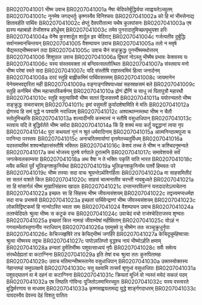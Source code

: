 BR0207041001	भीष्म उवाच
BR0207041001a	नैषा चेदिपतेर्बुद्धिर्यया त्वाह्वयतेऽच्युतम्
BR0207041001c	नूनमेष जगद्भर्तुः कृष्णस्यैव विनिश्चयः
BR0207041002a	को हि मां भीमसेनाद्य क्षितावर्हति पार्थिवः
BR0207041002c	क्षेप्तुं दैवपरीतात्मा यथैष कुलपांसनः
BR0207041003a	एष ह्यस्य महाबाहो तेजोंशश्च हरेर्ध्रुवम्
BR0207041003c	तमेव पुनरादातुमिच्छत्पृथुयशा हरिः
BR0207041004a	येनैष कुरुशार्दूल शार्दूल इव चेदिराट्
BR0207041004c	गर्जत्यतीव दुर्बुद्धिः सर्वानस्मानचिन्तयन्
BR0207041005	वैशम्पायन उवाच
BR0207041005a	ततो न ममृषे चैद्यस्तद्भीष्मवचनं तदा
BR0207041005c	उवाच चैनं सङ्क्रुद्धः पुनर्भीष्ममथोत्तरम्
BR0207041006	शिशुपाल उवाच
BR0207041006a	द्विषतां नोऽस्तु भीष्मैष प्रभावः केशवस्य यः
BR0207041006c	यस्य संस्तववक्ता त्वं बन्दिवत्सततोत्थितः
BR0207041007a	संस्तवाय मनो भीष्म परेषां रमते सदा
BR0207041007c	यदि संस्तौषि राज्ञस्त्वमिमं हित्वा जनार्दनम्
BR0207041008a	दरदं स्तुहि बाह्लीकमिमं पार्थिवसत्तमम्
BR0207041008c	जायमानेन येनेयमभवद्दारिता मही
BR0207041009a	वङ्गाङ्गविषयाध्यक्षं सहस्राक्षसमं बले
BR0207041009c	स्तुहि कर्णमिमं भीष्म महाचापविकर्षणम्
BR0207041010a	द्रोणं द्रौणिं च साधु त्वं पितापुत्रौ महारथौ
BR0207041010c	स्तुहि स्तुत्याविमौ भीष्म सततं द्विजसत्तमौ
BR0207041011a	ययोरन्यतरो भीष्म सङ्क्रुद्धः सचराचराम्
BR0207041011c	इमां वसुमतीं कुर्यादशेषामिति मे मतिः
BR0207041012a	द्रोणस्य हि समं युद्धे न पश्यामि नराधिपम्
BR0207041012c	अश्वत्थाम्नस्तथा भीष्म न चैतौ स्तोतुमिच्छसि
BR0207041013a	शल्यादीनपि कस्मात्त्वं न स्तौषि वसुधाधिपान्
BR0207041013c	स्तवाय यदि ते बुद्धिर्वर्तते भीष्म सर्वदा
BR0207041014a	किं हि शक्यं मया कर्तुं यद्वृद्धानां त्वया नृप
BR0207041014c	पुरा कथयतां नूनं न श्रुतं धर्मवादिनाम्
BR0207041015a	आत्मनिन्दात्मपूजा च परनिन्दा परस्तवः
BR0207041015c	अनाचरितमार्याणां वृत्तमेतच्चतुर्विधम्
BR0207041016a	यदस्तव्यमिमं शश्वन्मोहात्संस्तौषि भक्तितः
BR0207041016c	केशवं तच्च ते भीष्म न कश्चिदनुमन्यते
BR0207041017a	कथं भोजस्य पुरुषे वर्गपाले दुरात्मनि
BR0207041017c	समावेशयसे सर्वं जगत्केवलकाम्यया
BR0207041018a	अथ वैषा न ते भक्तिः पकृतिं याति भारत
BR0207041018c	मयैव कथितं पूर्वं भूलिङ्गशकुनिर्यथा
BR0207041019a	भूलिङ्गशकुनिर्नाम पार्श्वे हिमवतः परे
BR0207041019c	भीष्म तस्याः सदा वाचः श्रूयन्तेऽर्थविगर्हिताः
BR0207041020a	मा साहसमितीदं सा सततं वाशते किल
BR0207041020c	साहसं चात्मनातीव चरन्ती नावबुध्यते
BR0207041021a	सा हि मांसार्गलं भीष्म मुखात्सिंहस्य खादतः
BR0207041021c	दन्तान्तरविलग्नं यत्तदादत्तेऽल्पचेतना
BR0207041022a	इच्छतः सा हि सिंहस्य भीष्म जीवत्यसंशयम्
BR0207041022c	तद्वत्त्वमप्यधर्मज्ञ सदा वाचः प्रभाषसे
BR0207041023a	इच्छतां पार्थिवेन्द्राणां भीष्म जीवस्यसंशयम्
BR0207041023c	लोकविद्विष्टकर्मा हि नान्योऽस्ति भवता समः
BR0207041024	वैशम्पायन उवाच
BR0207041024a	ततश्चेदिपतेः श्रुत्वा भीष्मः स कटुकं वचः
BR0207041024c	उवाचेदं वचो राजंश्चेदिराजस्य शृण्वतः
BR0207041025a	इच्छतां किल नामाहं जीवाम्येषां महीक्षिताम्
BR0207041025c	योऽहं न गणयाम्येतांस्तृणानीव नराधिपान्
BR0207041026a	एवमुक्ते तु भीष्मेण ततः सञ्चुक्रुधुर्नृपाः
BR0207041026c	केचिज्जहृषिरे तत्र केचिद्भीष्मं जगर्हिरे
BR0207041027a	केचिदूचुर्महेष्वासाः श्रुत्वा भीष्मस्य तद्वचः
BR0207041027c	पापोऽवलिप्तो वृद्धश्च नायं भीष्मोऽर्हति क्षमाम्
BR0207041028a	हन्यतां दुर्मतिर्भीष्मः पशुवत्साध्वयं नृपैः
BR0207041028c	सर्वैः समेत्य संरब्धैर्दह्यतां वा कटाग्निना
BR0207041029a	इति तेषां वचः श्रुत्वा ततः कुरुपितामहः
BR0207041029c	उवाच मतिमान्भीष्मस्तानेव वसुधाधिपान्
BR0207041030a	उक्तस्योक्तस्य नेहान्तमहं समुपलक्षये
BR0207041030c	यत्तु वक्ष्यामि तत्सर्वं शृणुध्वं वसुधाधिपाः
BR0207041031a	पशुवद्घातनं वा मे दहनं वा कटाग्निना
BR0207041031c	क्रियतां मूर्ध्नि वो न्यस्तं मयेदं सकलं पदम्
BR0207041032a	एष तिष्ठति गोविन्दः पूजितोऽस्माभिरच्युतः
BR0207041032c	यस्य वस्त्वरते बुद्धिर्मरणाय स माधवम्
BR0207041033a	कृष्णमाह्वयतामद्य युद्धे शार्ङ्गगदाधरम्
BR0207041033c	यावदस्यैव देवस्य देहं विशतु पातितः

